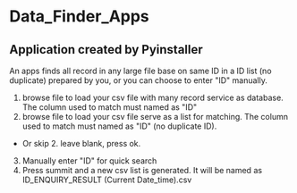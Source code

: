 # Data_Finder_Apps
## Application created by Pyinstaller

An apps finds all record in any large file base on same ID in a ID list (no duplicate) prepared by you, or you can choose to enter "ID" manually.

1. browse file to load your csv file with many record service as database. The column used to match must named as "ID"
2. browse file to load your csv file serve as a list for matching. The column used to match must named as "ID" (no duplicate ID).
- Or skip 2. leave blank, press ok.
3. Manually enter "ID" for quick search
4. Press summit and a new csv list is generated. It will be named as ID_ENQUIRY_RESULT (Current Date_time).csv
